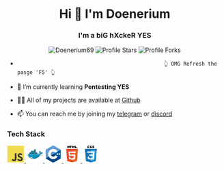 <h1 align="center">Hi 👋 I'm Doenerium</h1>
<h3 align="center">I'm a biG hXckeR YES</h3>

<p align="center"> 
<img src="https://komarev.com/ghpvc/?username=Doenerium69&label=Profile%20views&color=5c12df&style=flat" alt="Doenerium69" />
<img src="https://img.shields.io/badge/dynamic/json?&label=Total%20Stars&color=5c12df&style=flat&style=for-the-badge&query=%24.stars&url=https://api.github-star-counter.workers.dev/user/doenerium69" alt="Profile Stars"></a>
<img src="https://img.shields.io/badge/dynamic/json?&label=Total%20Forks&color=5c12df&style=flat&style=for-the-badge&query=%24.forks&url=https://api.github-star-counter.workers.dev/user/doenerium69" alt="Profile Forks"></a>
</p>

-                                                     👆 OMG Refresh the pasge 'F5' 👆

- 🌱 I’m currently learning **Pentesting YES**

- 👨‍💻 All of my projects are available at [Github](https://github.com/doenerium6969?tab=repositories)

- 📫 You can reach me by joining my [telegram](https://t.me/doenerium) or [discord](https://discord.gg/BRcG6Zubep)


<h3 align="left">Tech Stack</h3>
<p align="left"> <a href="https://developer.mozilla.org/fr/docs/Web/JavaScript" target="_blank" rel="noreferrer"> <img src="https://github.com/devicons/devicon/blob/master/icons/javascript/javascript-original.svg" alt="vuejs" width="40" height="40"/> </a>
<a href="https://www.docker.com/" target="_blank" rel="noreferrer"> <img src="https://github.com/devicons/devicon/blob/master/icons/docker/docker-original.svg" alt="docker" width="40" height="40"/> </a>
<a href="https://www.w3schools.com/cpp/cpp_intro.asp#:~:text=C%2B%2B%20is%20an%20object%2Doriented,be%20adapted%20to%20multiple%20platforms." target="_blank" rel="noreferrer"> <img src="https://raw.githubusercontent.com/devicons/devicon/master/icons/cplusplus/cplusplus-original.svg" alt="c-plus-plus" width="40" height="40"/> </a>
<a href="https://www.w3.org/html/" target="_blank" rel="noreferrer"> <img src="https://raw.githubusercontent.com/devicons/devicon/master/icons/html5/html5-original-wordmark.svg" alt="html5" width="40" height="40"/> </a> 
<a href="https://www.w3.org/Style/CSS/" target="_blank" rel="noreferrer"> <img src="https://raw.githubusercontent.com/devicons/devicon/master/icons/css3/css3-original-wordmark.svg" alt="css3" width="40" height="40"/> </a>
</p>

